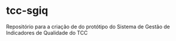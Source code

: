 # tcc-sgiq
Repositório para a criação de do protótipo do Sistema de Gestão de Indicadores de Qualidade do TCC
